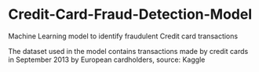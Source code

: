 # Credit-Card-Fraud-Detection-Model
Machine Learning model to identify fraudulent Credit card transactions

The dataset used in the model contains transactions made by credit cards in September 2013 by European cardholders, source: Kaggle
